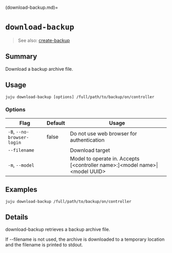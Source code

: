 (download-backup.md)=
# `download-backup`
> See also: [create-backup](#create-backup)

## Summary
Download a backup archive file.

## Usage
```juju download-backup [options] /full/path/to/backup/on/controller```

### Options
| Flag | Default | Usage |
| --- | --- | --- |
| `-B`, `--no-browser-login` | false | Do not use web browser for authentication |
| `--filename` |  | Download target |
| `-m`, `--model` |  | Model to operate in. Accepts [&lt;controller name&gt;:]&lt;model name&gt;&#x7c;&lt;model UUID&gt; |

## Examples

    juju download-backup /full/path/to/backup/on/controller


## Details

download-backup retrieves a backup archive file.

If --filename is not used, the archive is downloaded to a temporary
location and the filename is printed to stdout.
